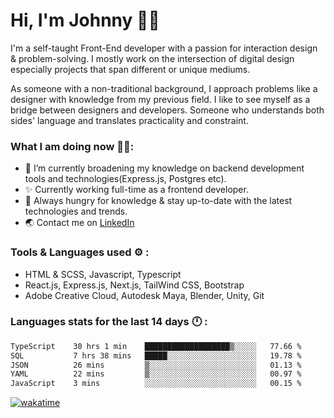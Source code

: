 # Hi, I'm Johnny 👋🧑‍

I'm a self-taught Front-End developer with a passion for interaction design & problem-solving. I mostly work on the intersection of digital design especially projects that span different or unique mediums.

As someone with a non-traditional background, I approach problems like a designer with knowledge from my previous field. I like to see myself as a bridge between designers and developers. Someone who understands both sides' language and translates practicality and constraint.

### What I am doing now 🧑‍💻:

- 🔭 I’m currently broadening my knowledge on backend development tools and technologies(Express.js, Postgres etc).
- ✨ Currently working full-time as a frontend developer.
- 📖 Always hungry for knowledge & stay up-to-date with the latest technologies and trends.
- 🌏 Contact me on [LinkedIn](https://www.linkedin.com/in/johchai/)

### Tools & Languages used ⚙️ :

- HTML & SCSS, Javascript, Typescript
- React.js, Express.js, Next.js, TailWind CSS, Bootstrap
- Adobe Creative Cloud, Autodesk Maya, Blender, Unity, Git

### Languages stats for the last 14 days 🕛 :

<!--START_SECTION:waka-->

```txt
TypeScript    30 hrs 1 min    ███████████████████▒░░░░░   77.66 %
SQL           7 hrs 38 mins   █████░░░░░░░░░░░░░░░░░░░░   19.78 %
JSON          26 mins         ▒░░░░░░░░░░░░░░░░░░░░░░░░   01.13 %
YAML          22 mins         ▒░░░░░░░░░░░░░░░░░░░░░░░░   00.97 %
JavaScript    3 mins          ░░░░░░░░░░░░░░░░░░░░░░░░░   00.15 %
```

<!--END_SECTION:waka-->

[![wakatime](https://wakatime.com/badge/user/0cd14e89-b357-451d-b5c1-4a79286fb5a6.svg)](https://wakatime.com/@0cd14e89-b357-451d-b5c1-4a79286fb5a6)
